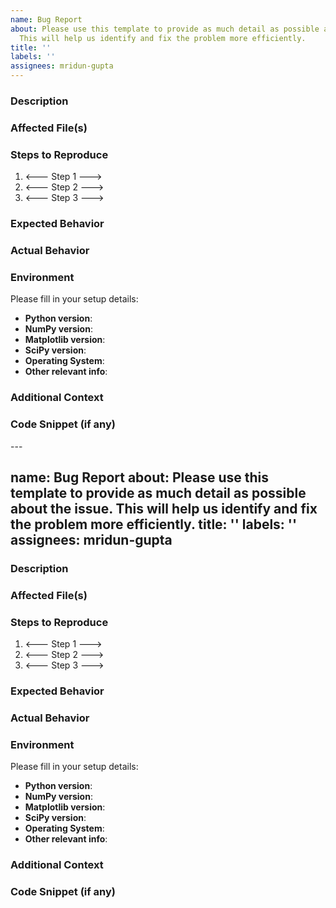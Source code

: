 ```yaml
---
name: Bug Report
about: Please use this template to provide as much detail as possible about the issue.
  This will help us identify and fix the problem more efficiently.
title: ''
labels: ''
assignees: mridun-gupta
---
```

<!--- Replace all sections marked with comment tags with your own information, and remove the comment tags when submitting. This helps us fix things faster! --->

### Description
<!--- Describe the problem clearly. What were you trying to do? What went wrong? What did you expect to happen instead? --->

### Affected File(s)
<!--- List the files where the bug occurs. E.g., `crank_nicolson_heat_equation.py`, `solver.py` --->

### Steps to Reproduce
<!--- Provide step-by-step instructions to reproduce the bug. Be specific. --->
1. <--- Step 1 --->
2. <--- Step 2 --->
3. <--- Step 3 --->

### Expected Behavior
<!--- What should have happened if the bug didn’t exist? --->

### Actual Behavior
<!--- What actually happened when you ran the code? Any errors, incorrect output, etc.? --->

### Environment  
Please fill in your setup details:

- **Python version**: <!--- e.g., 3.10.6 --->
- **NumPy version**: <!--- e.g., 1.24.3 --->
- **Matplotlib version**: <!--- e.g., 3.7.1 --->
- **SciPy version**: <!--- e.g., 1.10.1 --->
- **Operating System**: <!--- e.g., Ubuntu 22.04 / Windows 11 --->
- **Other relevant info**: <!--- e.g., using Anaconda, Apple Silicon, etc. --->

### Additional Context  
<!--- Include anything else that might help — screenshots, error messages, etc. --->

### Code Snippet (if any)  
<!--- Paste a **minimal** code snippet that reproduces the issue. Make it as short and self-contained as possible. --->

<!--- 🚀 Thanks for helping us squash bugs and improve the project! Please remember to remove all comment tags before submitting. --->---
name: Bug Report
about: Please use this template to provide as much detail as possible about the issue.
  This will help us identify and fix the problem more efficiently.
title: ''
labels: ''
assignees: mridun-gupta
---
<!--- Replace all sections marked with comment tags with your own information, and remove the comment tags when submitting. This helps us fix things faster! --->

### Description
<!--- Describe the problem clearly. What were you trying to do? What went wrong? What did you expect to happen instead? --->

### Affected File(s)
<!--- List the files where the bug occurs. E.g., `crank_nicolson_heat_equation.py`, `solver.py` --->

### Steps to Reproduce
<!--- Provide step-by-step instructions to reproduce the bug. Be specific. --->
1. <--- Step 1 --->
2. <--- Step 2 --->
3. <--- Step 3 --->

### Expected Behavior
<!--- What should have happened if the bug didn’t exist? --->

### Actual Behavior
<!--- What actually happened when you ran the code? Any errors, incorrect output, etc.? --->

### Environment  
Please fill in your setup details:

- **Python version**: <!--- e.g., 3.10.6 --->
- **NumPy version**: <!--- e.g., 1.24.3 --->
- **Matplotlib version**: <!--- e.g., 3.7.1 --->
- **SciPy version**: <!--- e.g., 1.10.1 --->
- **Operating System**: <!--- e.g., Ubuntu 22.04 / Windows 11 --->
- **Other relevant info**: <!--- e.g., using Anaconda, Apple Silicon, etc. --->

### Additional Context  
<!--- Include anything else that might help — screenshots, error messages, etc. --->

### Code Snippet (if any)  
<!--- Paste a **minimal** code snippet that reproduces the issue. Make it as short and self-contained as possible. --->

<!--- 🚀 Thanks for helping us squash bugs and improve the project! Please remember to remove all comment tags before submitting. --->
